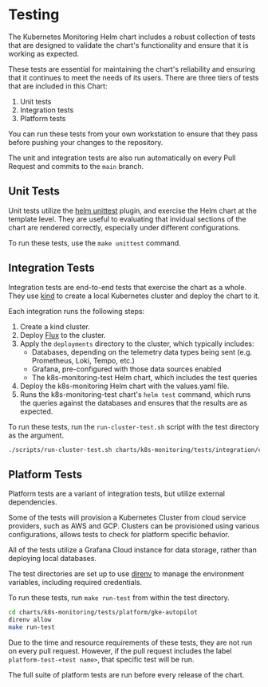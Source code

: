 # Testing

The Kubernetes Monitoring Helm chart includes a robust collection of tests that are designed to validate the chart's functionality and ensure that it is working as expected.

These tests are essential for maintaining the chart's reliability and ensuring that it continues to meet the needs of its users. There are three tiers of tests that are included in this Chart:

1.  Unit tests
2.  Integration tests
3.  Platform tests

You can run these tests from your own workstation to ensure that they pass before pushing your changes to the repository.

The unit and integration tests are also run automatically on every Pull Request and commits to the `main` branch.

## Unit Tests

Unit tests utilize the [helm unittest](https://github.com/helm-unittest/helm-unittest) plugin, and exercise the Helm chart at the template level. They are useful to evaluating that invidual sections of the chart are rendered correctly, especially under different configurations.

To run these tests, use the `make unittest` command.

## Integration Tests

Integration tests are end-to-end tests that exercise the chart as a whole. They use [kind](https://kind.sigs.k8s.io/) to create a local Kubernetes cluster and deploy the chart to it.

Each integration runs the following steps:

1.  Create a kind cluster.
2.  Deploy [Flux](https://fluxcd.io/) to the cluster.
3.  Apply the `deployments` directory to the cluster, which typically includes:
    -   Databases, depending on the telemetry data types being sent (e.g. Prometheus, Loki, Tempo, etc.)
    -   Grafana, pre-configured with those data sources enabled
    -   The k8s-monitoring-test Helm chart, which includes the test queries
4.  Deploy the k8s-monitoring Helm chart with the values.yaml file.
5.  Runs the k8s-monitoring-test chart's `helm test` command, which runs the queries against the databases and ensures that the results are as expected.

To run these tests, run the `run-cluster-test.sh` script with the test directory as the argument.

```bash
./scripts/run-cluster-test.sh charts/k8s-monitoring/tests/integration/cluster-monitoring
```

## Platform Tests

Platform tests are a variant of integration tests, but utilize external dependencies.

Some of the tests will provision a Kubernetes Cluster from cloud service providers, such as AWS and GCP. Clusters can be provisioned using various configurations, allows tests to check for platform specific behavior.

All of the tests utilize a Grafana Cloud instance for data storage, rather than deploying local databases.

The test directories are set up to use [direnv](https://direnv.net/) to manage the environment variables, including required credentials.

To run these tests, run `make run-test` from within the test directory.

```bash
cd charts/k8s-monitoring/tests/platform/gke-autopilot
direnv allow
make run-test
```

Due to the time and resource requirements of these tests, they are not run on every pull request. However, if the pull request includes the label `platform-test-<test name>`, that specific test will be run.

The full suite of platform tests are run before every release of the chart.

